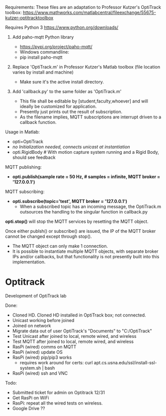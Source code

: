 Requirements:
These files are an adaptation to Professor Kutzer's OptiTrack toolbox:
https://www.mathworks.com/matlabcentral/fileexchange/55675-kutzer-optitracktoolbox

Requires Python 3
https://www.python.org/downloads/

1. Add paho-mqtt Python library
    - https://pypi.org/project/paho-mqtt/
    - Windows commandline:
    - pip install paho-mqtt

2. Replace 'OptiTrack.m' in Professor Kutzer's Matlab toolbox (file location varies by install and machine)
    - Make sure it's the active install directory.

3. Add 'callback.py' to the same folder as 'OptiTrack.m'
    - This file shall be editable by [student,faculty,whoever] and will ideally be customized for application.
    - Presently just prints out the result of subscription.
    - As the filename implies, MQTT subscriptions are interrupt driven to a callback function.

Usage in Matlab:
- opti=OptiTrack
- *no Initialization needed, connects unicast at instantiation*
- opti.RigidBody      # With motion capture system running and a Rigid Body, should see feedback

MQTT publishing:
- **opti.publish(sample rate = 50 Hz, # samples = infinite, MQTT broker = '127.0.0.1')**

MQTT subscribing:
- **opti.subscribe(topic='test', MQTT broker = '127.0.0.1')**
    - When a subscribed topic has an incoming message, the OptiTrack.m outsources the handling to the singular function in callback.py

**opti.stop()** will stop the MQTT services by resetting the MQTT object.

Once either publsh() or subscribe() are issued, the IP of the MQTT broker cannot be changed except through stop().
- The MQTT object can only make 1 connection. 
- It is possible to instantiate multiple MQTT objects, with separate broker IPs and/or callbacks, but that functionality is not presently built into this implementation.


# Optitrack
Development of OptiTrack lab

Done:
- Cloned HD. Cloned HD installed in OptiTrack box; not connected.
- Unicast working before joined
- Joined on network
- Migrate data out of user OptiTrack's "Documents" to "C:/OptiTrack"
- Test Unicast after joined to local, remote wired, and wireless
- Test MQTT after joined to local, remote wired, and wireless
- RasPi (wired) comms on MQTT
- RasPi (wired) update OS
- RasPi (wired) pip/pip3 works
    - requires work around for certs:
        curl apt.cs.usna.edu/ssl/install-ssl-system.sh | bash
- RasPi (wired) ssh and VNC

Todo:
- Submitted ticket for admin on Optitrack 12/31
- Get RasPi on WiFi
- RasPi: repeat all the wired tests on wireless.
- Google Drive ??

      
